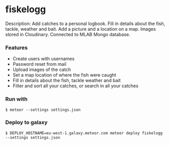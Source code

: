 # fiskelogg

Description: Add catches to a personal logbook. Fill in details about the fish, tackle, weather and bait. Add a picture and a location on a map. Images stored in Cloudinary. Connected to MLAB Mongo database.

### Features
- Create users with usernames
- Password reset from mail
- Upload images of the catch
- Set a map location of where the fish were caught
- Fill in details about the fish, tackle weather and bait
- Filter and sort all your catches, or search in all your catches

### Run with
    $ meteor --settings settings.json

### Deploy to galaxy
    $ DEPLOY_HOSTNAME=eu-west-1.galaxy.meteor.com meteor deploy fiskelogg --settings settings.json
